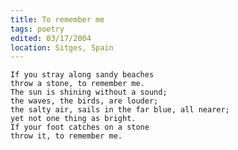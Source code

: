 ```yaml
---
title: To remember me
tags: poetry
edited: 03/17/2004
location: Sitges, Spain
---
```


    If you stray along sandy beaches
    throw a stone, to remember me.
    The sun is shining without a sound;
    the waves, the birds, are louder;
    the salty air, sails in the far blue, all nearer;
    yet not one thing as bright.
    If your foot catches on a stone
    throw it, to remember me.


